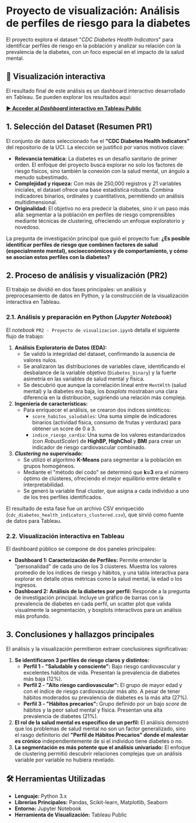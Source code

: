 # **Proyecto de visualización: Análisis de perfiles de riesgo para la diabetes**

El proyecto explora el dataset "*CDC Diabetes Health Indicators*" para identificar perfiles de riesgo en la población y analizar su relación con la prevalencia de la diabetes, con un foco especial en el impacto de la salud mental.

## **🚀 Visualización interactiva**

El resultado final de este análisis es un dashboard interactivo desarrollado en Tableau. Se pueden explorar los resultados aquí:

[**▶️ Acceder al *Dashboard* interactivo en Tableau Public**](https://public.tableau.com/views/Perfilesderiesgoparaladiabetesfinal/Caracterizacindeperfiles?:language=es-ES&:sid&:redirect=auth&:display_count=n&:origin=viz_share_link)

## **1. Selección del Dataset (Resumen PR1)**

El conjunto de datos seleccionado fue el **"CDC Diabetes Health Indicators"** del repositorio de la UCI. La elección se justificó por varios motivos clave:

* **Relevancia temática:** La diabetes es un desafío sanitario de primer orden. El enfoque del proyecto busca explorar no solo los factores de riesgo físicos, sino también la conexión con la salud mental, un ángulo a menudo subestimado.  
* **Complejidad y riqueza:** Con más de 250,000 registros y 21 variables iniciales, el dataset ofrece una base estadística robusta. Combina indicadores binarios, ordinales y cuantitativos, permitiendo un análisis multidimensional.  
* **Originalidad:** El objetivo no era predecir la diabetes, sino ir un paso más allá: segmentar a la población en perfiles de riesgo comprensibles mediante técnicas de clustering, ofreciendo un enfoque exploratorio y novedoso.

La pregunta de investigación principal que guió el proyecto fue: **¿Es posible identificar perfiles de riesgo que combinen factores de salud (especialmente mental), socioeconómicos y de comportamiento, y cómo se asocian estos perfiles con la diabetes?**

## **2. Proceso de análisis y visualización (PR2)**

El trabajo se dividió en dos fases principales: un análisis y preprocesamiento de datos en Python, y la construcción de la visualización interactiva en Tableau.

### **2.1. Análisis y preparación en Python (*Jupyter Notebook*)**

El *notebook* `PR2 - Proyecto de visualizacion.ipynb` detalla el siguiente flujo de trabajo:

1. **Análisis Exploratorio de Datos (EDA):**  
   * Se validó la integridad del dataset, confirmando la ausencia de valores nulos.  
   * Se analizaron las distribuciones de variables clave, identificando el desbalance de la variable objetivo (`Diabetes_binary`) y la fuerte asimetría en las variables de salud mental y física.  
   * Se descubrió que aunque la correlación lineal entre `MentHlth` (salud mental) y la diabetes era baja, los *boxplots* mostraban una clara diferencia en la distribución, sugiriendo una relación más compleja.  
2. **Ingeniería de características:**  
   * Para enriquecer el análisis, se crearon dos índices sintéticos:  
     * `score_habitos_saludables`: Una suma simple de indicadores binarios (actividad física, consumo de frutas y verduras) para obtener un score de 0 a 3\.  
     * `indice_riesgo_cardio`: Una suma de los valores estandarizados (con *RobustScaler*) de **HighBP, HighChol** y **BMI** para crear un indicador de riesgo cardiovascular combinado.  
3. ***Clustering*** **no supervisado:**  
   * Se utilizó el algoritmo **K-Means** para segmentar a la población en grupos homogéneos.  
   * Mediante el "método del codo" se determinó que **k=3** era el número óptimo de clústeres, ofreciendo el mejor equilibrio entre detalle e interpretabilidad.  
   * Se generó la variable final cluster, que asigna a cada individuo a uno de los tres perfiles identificados.

El resultado de esta fase fue un archivo CSV enriquecido (`cdc_diabetes_health_indicators_clustered.csv`), que sirvió como fuente de datos para Tableau.

### **2.2. Visualización interactiva en Tableau**

El dashboard público se compone de dos paneles principales:

* **Dashboard 1: Caracterización de Perfiles:** Permite entender la "personalidad" de cada uno de los 3 clústeres. Muestra los valores promedio de los índices de riesgo y hábitos, y una tabla interactiva para explorar en detalle otras métricas como la salud mental, la edad o los ingresos.  
* **Dashboard 2: Análisis de la diabetes por perfil:** Responde a la pregunta de investigación principal. Incluye un gráfico de barras con la prevalencia de diabetes en cada perfil, un scatter plot que valida visualmente la segmentación, y boxplots interactivos para un análisis más profundo.

## **3. Conclusiones y hallazgos principales**

El análisis y la visualización permitieron extraer conclusiones significativas:

1. **Se identificaron 3 perfiles de riesgo claros y distintos:**  
   * **Perfil 1 - "Saludable y consciente":** Bajo riesgo cardiovascular y excelentes hábitos de vida. Presentan la prevalencia de diabetes más baja (12%).  
   * **Perfil 2 - "Alto riesgo cardiovascular":** El grupo de mayor edad y con el índice de riesgo cardiovascular más alto. A pesar de tener hábitos moderados su prevalencia de diabetes es la más alta (27%).  
   * **Perfil 3 - "Hábitos precarios":** Grupo definido por un bajo *score* de hábitos y la peor salud mental y física. Presentan una alta prevalencia de diabetes (21%).  
2. **El rol de la salud mental es específico de un perfil:** El análisis demostró que los problemas de salud mental no son un factor generalizado, sino el rasgo definitorio del **"Perfil de Hábitos Precarios" donde el malestar es crónico** independientemente de si el individuo tiene diabetes o no.  
3. **La segmentación es más potente que el análisis univariado:** El enfoque de clustering permitió descubrir relaciones complejas que un análisis variable por variable no hubiera revelado.

## **🛠️ Herramientas Utilizadas**

* **Lenguaje:** Python 3.x  
* **Librerías Principales:** Pandas, Scikit-learn, Matplotlib, Seaborn  
* **Entorno:** Jupyter Notebook  
* **Herramienta de Visualización:** Tableau Public
